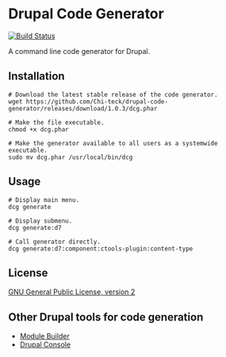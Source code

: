 # Drupal Code Generator

[![Build Status](https://travis-ci.org/Chi-teck/drupal-code-generator.svg?branch=master)](https://travis-ci.org/Chi-teck/drupal-code-generator)

A command line code generator for Drupal.

## Installation

```shell
# Download the latest stable release of the code generator.
wget https://github.com/Chi-teck/drupal-code-generator/releases/download/1.0.3/dcg.phar

# Make the file executable.
chmod +x dcg.phar

# Make the generator available to all users as a systemwide executable.
sudo mv dcg.phar /usr/local/bin/dcg
```

## Usage
```shell
# Display main menu.
dcg generate

# Display submenu.
dcg generate:d7

# Call generator directly.
dcg generate:d7:component:ctools-plugin:content-type
```

## License
[GNU General Public License, version 2](http://www.gnu.org/licenses/old-licenses/gpl-2.0.html)

## Other Drupal tools for code generation

- [Module Builder](https://www.drupal.org/project/module_builder)
- [Drupal Console](https://github.com/hechoendrupal/DrupalAppConsole)
